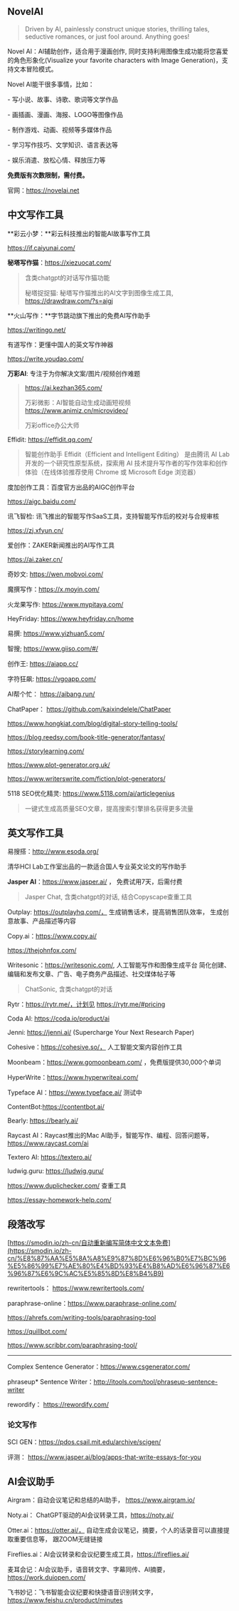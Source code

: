 ## NovelAI

> Driven by AI, painlessly construct unique stories, thrilling tales, seductive romances, or just fool around. Anything goes!

Novel AI：AI辅助创作，适合用于漫画创作, 同时支持利用图像生成功能将您喜爱的角色形象化(Visualize your favorite characters with Image Generation)，支持文本冒险模式。

Novel AI能干很多事情，比如：

\- 写小说、故事、诗歌、歌词等文学作品

\- 画插画、漫画、海报、LOGO等图像作品

\- 制作游戏、动画、视频等多媒体作品

\- 学习写作技巧、文学知识、语言表达等

\- 娱乐消遣、放松心情、释放压力等

**免费版有次数限制，需付费。**

官网：https://novelai.net

## 中文写作工具

**彩云小梦：**彩云科技推出的智能AI故事写作工具

https://if.caiyunai.com/

**秘塔写作猫**：https://xiezuocat.com/

> 含类chatgpt的对话写作猫功能
>
> 秘塔捉捉猫: 秘塔写作猫推出的AI文字到图像生成工具, https://drawdraw.com/?s=aigj

**火山写作：**字节跳动旗下推出的免费AI写作助手

https://writingo.net/

有道写作：更懂中国人的英文写作神器

https://write.youdao.com/

**万彩AI**: 专注于为你解决文案/图片/视频创作难题

> https://ai.kezhan365.com/
>
> 万彩微影：AI智能自动生成动画短视频 https://www.animiz.cn/microvideo/
>
> 万彩office办公大师

Effidit: https://effidit.qq.com/

> 智能创作助手 Effidit（Efficient and Intelligent Editing） 是由腾讯 AI Lab 开发的一个研究性原型系统，探索用 AI 技术提升写作者的写作效率和创作体验（在线体验推荐使用 Chrome 或 Microsoft Edge 浏览器）

度加创作工具：百度官方出品的AIGC创作平台

https://aigc.baidu.com/

讯飞智检: 讯飞推出的智能写作SaaS工具，支持智能写作后的校对与合规审核

https://zj.xfyun.cn/

爱创作：ZAKER新闻推出的AI写作工具

https://ai.zaker.cn/

奇妙文: https://wen.mobvoi.com/

魔撰写作：https://x.moyin.com/

火龙果写作: https://www.mypitaya.com/

HeyFriday: https://www.heyfriday.cn/home

易撰:  https://www.yizhuan5.com/

智搜;  https://www.giiso.com/#/

创作王: https://aiapp.cc/

字符狂飙: https://vgoapp.com/

AI帮个忙： https://aibang.run/

ChatPaper： https://github.com/kaixindelele/ChatPaper

https://www.hongkiat.com/blog/digital-story-telling-tools/

https://blog.reedsy.com/book-title-generator/fantasy/

https://storylearning.com/

https://www.plot-generator.org.uk/

https://www.writerswrite.com/fiction/plot-generators/

5118 SEO优化精灵: https://www.5118.com/ai/articlegenius

> 一键式生成高质量SEO文章，提高搜索引擎排名获得更多流量

## 英文写作工具

易搜搭：http://www.esoda.org/

清华HCI Lab工作室出品的一款适合国人专业英文论文的写作助手

**Jasper AI**：https://www.jasper.ai/ ， 免费试用7天，后需付费

> Jasper Chat, 含类chatgpt的对话, 结合Copyscape查重工具

Outplay: https://outplayhq.com/， 生成销售话术，提高销售团队效率， 生成创意故事、产品描述等内容

Copy.ai：https://www.copy.ai/

https://thejohnfox.com/

Writesonic：https://writesonic.com/, 人工智能写作和图像生成平台
简化创建、编辑和发布文章、广告、电子商务产品描述、社交煤体帖子等

> ChatSonic, 含类chatgpt的对话

Rytr：https://rytr.me/，计划见 https://rytr.me/#pricing

Coda AI: https://coda.io/product/ai

Jenni: https://jenni.ai/ (Supercharge Your Next Research Paper)

Cohesive：https://cohesive.so/， 人工智能文案内容创作工具

Moonbeam：https://www.gomoonbeam.com/ ，免费版提供30,000个单词

HyperWrite：https://www.hyperwriteai.com/

Typeface AI：https://www.typeface.ai/ 测试中

ContentBot:https://contentbot.ai/

Bearly: https://bearly.ai/

Raycast AI：Raycast推出的Mac AI助手，智能写作、编程、回答问题等，https://www.raycast.com/ai

Textero AI: https://textero.ai/

ludwig.guru: https://ludwig.guru/

https://www.duplichecker.com/ 查重工具

https://essay-homework-help.com/


## 段落改写

[https://smodin.io/zh-cn/自动重新编写简体中文文本免费](https://smodin.io/zh-cn/%E8%87%AA%E5%8A%A8%E9%87%8D%E6%96%B0%E7%BC%96%E5%86%99%E7%AE%80%E4%BD%93%E4%B8%AD%E6%96%87%E6%96%87%E6%9C%AC%E5%85%8D%E8%B4%B9)

rewritertools： https://www.rewritertools.com/

paraphrase-online：https://www.paraphrase-online.com/

https://ahrefs.com/writing-tools/paraphrasing-tool

https://quillbot.com/

https://www.scribbr.com/paraphrasing-tool/

---

Complex Sentence Generator：https://www.csgenerator.com/

phraseup* Sentence Writer：http://itools.com/tool/phraseup-sentence-writer

rewordify： https://rewordify.com/

### 论文写作

SCI GEN：https://pdos.csail.mit.edu/archive/scigen/

评测： https://www.jasper.ai/blog/apps-that-write-essays-for-you

## AI会议助手

Airgram：自动会议笔记和总结的AI助手， https://www.airgram.io/

Noty.ai： ChatGPT驱动的AI会议转录工具，https://noty.ai/

Otter.ai：https://otter.ai/， 自动生成会议笔记，摘要，个人的话录音可以直接提取重要信息等， 跟ZOOM无缝链接

Fireflies.ai：AI会议转录和会议纪要生成工具，https://fireflies.ai/

麦耳会记：AI会议助手，语音转文字、字幕同传、AI摘要，https://work.duiopen.com/

飞书妙记：飞书智能会议纪要和快捷语音识别转文字，https://www.feishu.cn/product/minutes

